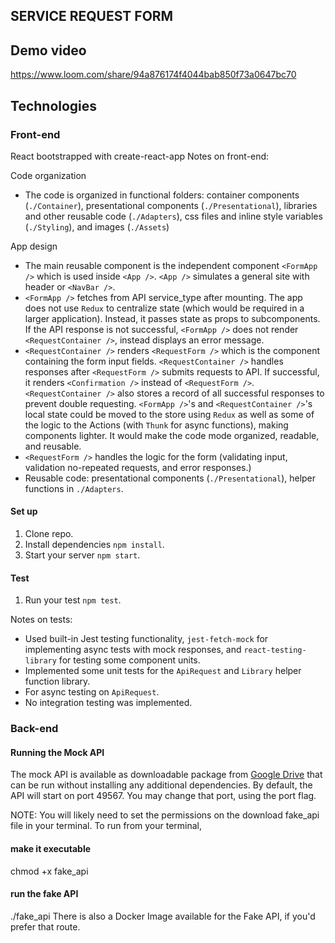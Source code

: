 ## SERVICE REQUEST FORM

## Demo video
https://www.loom.com/share/94a876174f4044bab850f73a0647bc70

## Technologies

### Front-end
React bootstrapped with create-react-app
Notes on front-end: 

Code organization
- The code is organized in functional folders: container components (`./Container`), presentational components (`./Presentational`), libraries and other reusable code (`./Adapters`), css files and inline style variables (`./Styling`), and images (`./Assets`)

App design
- The main reusable component is the independent component `<FormApp />` which is used inside `<App />`. `<App />` simulates a general site with header or `<NavBar />`.
- `<FormApp />` fetches from API service_type after mounting. The app does not use `Redux` to centralize state (which would be required in a larger application). Instead, it passes state as props to subcomponents. If the API response is not successful, `<FormApp />` does not render `<RequestContainer />`, instead displays an error message.
- `<RequestContainer />` renders `<RequestForm />` which is the component containing the form input fields.  `<RequestContainer />` handles responses after `<RequestForm />` submits requests to API. If successful, it renders `<Confirmation />` instead of `<RequestForm />`.  `<RequestContainer />` also stores a record of all successful responses to prevent double requesting.
`<FormApp />`'s and `<RequestContainer />`'s local state could be moved to the store using `Redux` as well as some of the logic to the Actions (with `Thunk` for async functions), making components lighter. It would make the code mode organized, readable, and reusable.
- `<RequestForm />` handles the logic for the form (validating input, validation no-repeated requests, and error responses.)
- Reusable code: presentational components (`./Presentational`), helper functions in `./Adapters`.

#### Set up
1. Clone repo.
1. Install dependencies `npm install`.
1. Start your server `npm start`.

#### Test
1. Run your test `npm test`.

Notes on tests: 
- Used built-in Jest testing functionality, `jest-fetch-mock` for implementing async tests with mock responses, and `react-testing-library` for testing some component units. 
- Implemented some unit tests for the `ApiRequest` and `Library` helper function library.
- For async testing on `ApiRequest`.
- No integration testing was implemented.

### Back-end 
#### Running the Mock API
The mock API is available as downloadable package from [Google Drive](https://drive.google.com/file/d/0Bw30jK82dDYsd0s0eXlPMXZiNnc/view) that can be run without installing any additional dependencies. By default, the API will start on port 49567. You may change that port, using the port flag.

NOTE: You will likely need to set the permissions on the download fake_api file in your terminal. To run from your terminal,

#### make it executable
chmod +x fake_api
#### run the fake API
./fake_api
There is also a Docker Image available for the Fake API, if you'd prefer that route.
